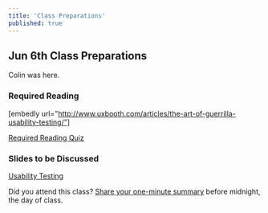 ```yaml
---
title: 'Class Preparations'
published: true
---
```


## Jun 6th Class Preparations

Colin was here.

### Required Reading
[embedly url="http://www.uxbooth.com/articles/the-art-of-guerrilla-usability-testing/"]

[Required Reading Quiz](https://sso.canvaslms.com/courses/1413912/quizzes/3212425?classes=btn,btn-primary)

### Slides to be Discussed
[Usability Testing](https://docs.google.com/viewerng/viewer?url=https://demo.hibbittsdesign.org/cpt-363-2018/pdfs/cpt-363-slides-placeholder.pdf)

Did you attend this class? [Share your one-minute summary](https://sso.canvaslms.com/courses/1413912/assignments/9519522) before midnight, the day of class.
